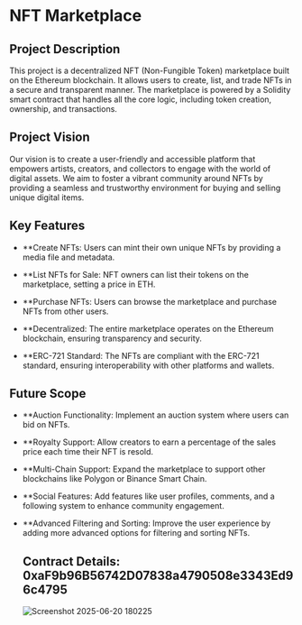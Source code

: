 # NFT Marketplace
## Project Description
This project is a decentralized NFT (Non-Fungible Token) marketplace built on the Ethereum blockchain. It allows users to create, list, and trade NFTs in a secure and transparent manner.
The marketplace is powered by a Solidity smart contract that handles all the core logic, including token creation, ownership, and transactions.

## Project Vision
Our vision is to create a user-friendly and accessible platform that empowers artists, creators, and collectors to engage with the world of digital assets.
We aim to foster a vibrant community around NFTs by providing a seamless and trustworthy environment for buying and selling unique digital items.

## Key Features
- **Create NFTs: Users can mint their own unique NFTs by providing a media file and metadata.

- **List NFTs for Sale: NFT owners can list their tokens on the marketplace, setting a price in ETH.

- **Purchase NFTs: Users can browse the marketplace and purchase NFTs from other users.

- **Decentralized: The entire marketplace operates on the Ethereum blockchain, ensuring transparency and security.

- **ERC-721 Standard: The NFTs are compliant with the ERC-721 standard, ensuring interoperability with other platforms and wallets.

## Future Scope
- **Auction Functionality: Implement an auction system where users can bid on NFTs.

- **Royalty Support: Allow creators to earn a percentage of the sales price each time their NFT is resold.

- **Multi-Chain Support: Expand the marketplace to support other blockchains like Polygon or Binance Smart Chain.

- **Social Features: Add features like user profiles, comments, and a following system to enhance community engagement.

- **Advanced Filtering and Sorting: Improve the user experience by adding more advanced options for filtering and sorting NFTs.

  ## Contract Details: 0xaF9b96B56742D07838a4790508e3343Ed96c4795
  ![Screenshot 2025-06-20 180225](https://github.com/user-attachments/assets/47bcaa4f-b545-4fdf-91c5-5e38c92ec497)

  



